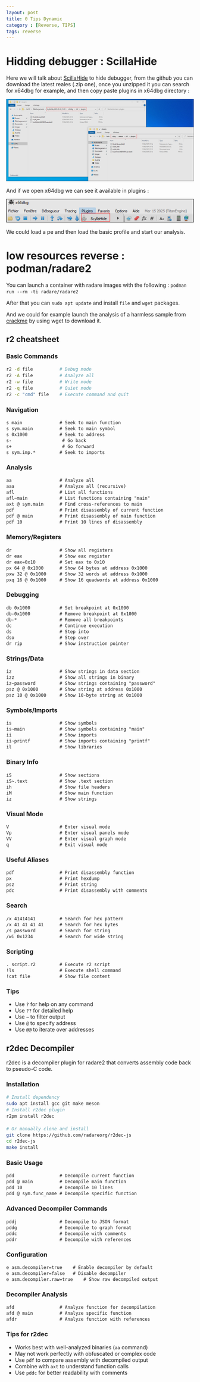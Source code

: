 ```yaml
---
layout: post
title: 0 Tips Dynamic
category : [Reverse, TIPS]
tags: reverse
---
```


# Hidding debugger : ScillaHide

Here we will talk about [ScillaHide](https://github.com/x64dbg/ScyllaHide) to hide debugger, from the github you can download the latest reales (.zip one), once you unzipped it you can search for x64dbg for example, and then copy paste plugins in x64dbg directory : 

![tips01](/assets/images/tips/tips01.png)

And if we open x64dbg we can see it available in plugins :

![tips02](/assets/images/tips/tips02.png)

We could load a pe and then load the basic profile and start our analysis.

# low resources reverse : podman/radare2

You can launch a container with radare images with the following : `podman run --rm -ti radare/radare2`

After that you can `sudo apt update` and install `file` and `wget` packages.

And we could for example launch the analysis of a harmless sample from [crackme](https://crackmes.one/) by using wget to download it.

## r2 cheatsheet

### Basic Commands
```bash
r2 -d file          # Debug mode
r2 -A file          # Analyze all
r2 -w file          # Write mode
r2 -q file          # Quiet mode
r2 -c "cmd" file    # Execute command and quit
```

### Navigation
```
s main              # Seek to main function
s sym.main          # Seek to main symbol
s 0x1000            # Seek to address
s-                   # Go back
s+                   # Go forward
s sym.imp.*         # Seek to imports
```

### Analysis
```
aa                  # Analyze all
aaa                 # Analyze all (recursive)
afl                 # List all functions
afl~main            # List functions containing "main"
axt @ sym.main      # Find cross-references to main
pdf                 # Print disassembly of current function
pdf @ main          # Print disassembly of main function
pdf 10              # Print 10 lines of disassembly
```

### Memory/Registers
```
dr                  # Show all registers
dr eax              # Show eax register
dr eax=0x10         # Set eax to 0x10
px 64 @ 0x1000      # Show 64 bytes at address 0x1000
pxw 32 @ 0x1000     # Show 32 words at address 0x1000
pxq 16 @ 0x1000     # Show 16 quadwords at address 0x1000
```

### Debugging
```
db 0x1000           # Set breakpoint at 0x1000
db-0x1000           # Remove breakpoint at 0x1000
db-*                # Remove all breakpoints
dc                  # Continue execution
ds                  # Step into
dso                 # Step over
dr rip              # Show instruction pointer
```

### Strings/Data
```
iz                  # Show strings in data section
izz                 # Show all strings in binary
iz~password         # Show strings containing "password"
psz @ 0x1000        # Show string at address 0x1000
psz 10 @ 0x1000     # Show 10-byte string at 0x1000
```

### Symbols/Imports
```
is                  # Show symbols
is~main             # Show symbols containing "main"
ii                  # Show imports
ii~printf           # Show imports containing "printf"
il                  # Show libraries
```

### Binary Info
```
iS                  # Show sections
iS~.text            # Show .text section
ih                  # Show file headers
iM                  # Show main function
iz                  # Show strings
```

### Visual Mode
```
V                   # Enter visual mode
Vp                  # Enter visual panels mode
VV                  # Enter visual graph mode
q                   # Exit visual mode
```

### Useful Aliases
```
pdf                 # Print disassembly function
px                  # Print hexdump
psz                 # Print string
pdc                 # Print disassembly with comments
```

### Search
```
/x 41414141         # Search for hex pattern
/x 41 41 41 41      # Search for hex bytes
/s password         # Search for string
/wi 0x1234          # Search for wide string
```

### Scripting
```
. script.r2         # Execute r2 script
!ls                 # Execute shell command
!cat file           # Show file content
```

### Tips
- Use `?` for help on any command
- Use `??` for detailed help
- Use `~` to filter output
- Use `@` to specify address
- Use `@@` to iterate over addresses

## r2dec Decompiler

r2dec is a decompiler plugin for radare2 that converts assembly code back to pseudo-C code.

### Installation
```bash
# Install dependency
sudo apt install gcc git make meson
# Install r2dec plugin
r2pm install r2dec

# Or manually clone and install
git clone https://github.com/radareorg/r2dec-js
cd r2dec-js
make install
```

### Basic Usage
```
pdd                 # Decompile current function
pdd @ main          # Decompile main function
pdd 10              # Decompile 10 lines
pdd @ sym.func_name # Decompile specific function
```

### Advanced Decompiler Commands
```
pddj                # Decompile to JSON format
pddg                # Decompile to graph format
pddc                # Decompile with comments
pddr                # Decompile with references
```

### Configuration
```
e asm.decompiler=true    # Enable decompiler by default
e asm.decompiler=false   # Disable decompiler
e asm.decompiler.raw=true    # Show raw decompiled output
```

### Decompiler Analysis
```
afd                 # Analyze function for decompilation
afd @ main          # Analyze specific function
afdr                # Analyze function with references
```

### Tips for r2dec
- Works best with well-analyzed binaries (`aa` command)
- May not work perfectly with obfuscated or complex code
- Use `pdf` to compare assembly with decompiled output
- Combine with `axt` to understand function calls
- Use `pddc` for better readability with comments
